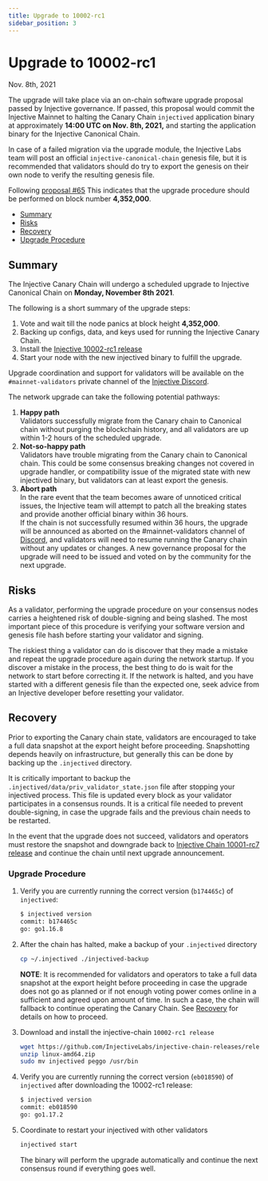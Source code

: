 ```yaml
---
title: Upgrade to 10002-rc1
sidebar_position: 3
---
```


# Upgrade to 10002-rc1

Nov. 8th, 2021

The upgrade will take place via an on-chain software upgrade proposal passed by Injective governance. If passed, this proposal would commit the Injective Mainnet to halting the Canary Chain `injectived` application binary at approximately **14:00 UTC on Nov. 8th, 2021,** and starting the application binary for the Injective Canonical Chain.

In case of a failed migration via the upgrade module, the Injective Labs team will post an official `injective-canonical-chain` genesis file, but it is recommended that validators should do try to export the genesis on their own node to verify the resulting genesis file.

Following [proposal #65](https://hub.injective.network/proposals/65) This indicates that the upgrade procedure should be performed on block number **4,352,000**.

* [Summary](#summary)
* [Risks](#risks)
* [Recovery](#recovery)
* [Upgrade Procedure](#upgrade-procedure)

## Summary

The Injective Canary Chain will undergo a scheduled upgrade to Injective Canonical Chain on **Monday, November 8th 2021**.

The following is a short summary of the upgrade steps:

1. Vote and wait till the node panics at block height **4,352,000**.
2. Backing up configs, data, and keys used for running the Injective Canary Chain.
3. Install the [Injective 10002-rc1 release](https://github.com/InjectiveLabs/injective-chain-releases/releases/tag/v1.1.0-1636178708)
4. Start your node with the new injectived binary to fulfill the upgrade.

Upgrade coordination and support for validators will be available on the `#mainnet-validators` private channel of the [Injective Discord](https://discord.gg/injective).

The network upgrade can take the following potential pathways:

1. **Happy path**\
   Validators successfully migrate from the Canary chain to Canonical chain without purging the blockchain history, and all validators are up within 1-2 hours of the scheduled upgrade.
2. **Not-so-happy path**\
   Validators have trouble migrating from the Canary chain to Canonical chain. This could be some consensus breaking changes not covered in upgrade handler, or compatibility issue of the migrated state with new injectived binary, but validators can at least export the genesis.
3. **Abort path**\
   In the rare event that the team becomes aware of unnoticed critical issues, the Injective team will attempt to patch all the breaking states and provide another official binary within 36 hours.\
   If the chain is not successfully resumed within 36 hours, the upgrade will be announced as aborted on the #mainnet-validators channel of [Discord](https://discord.gg/injective), and validators will need to resume running the Canary chain without any updates or changes. A new governance proposal for the upgrade will need to be issued and voted on by the community for the next upgrade.

## Risks

As a validator, performing the upgrade procedure on your consensus nodes carries a heightened risk of double-signing and being slashed. The most important piece of this procedure is verifying your software version and genesis file hash before starting your validator and signing.

The riskiest thing a validator can do is discover that they made a mistake and repeat the upgrade procedure again during the network startup. If you discover a mistake in the process, the best thing to do is wait for the network to start before correcting it. If the network is halted, and you have started with a different genesis file than the expected one, seek advice from an Injective developer before resetting your validator.

## Recovery

Prior to exporting the Canary chain state, validators are encouraged to take a full data snapshot at the export height before proceeding. Snapshotting depends heavily on infrastructure, but generally this can be done by backing up the `.injectived` directory.

It is critically important to backup the `.injectived/data/priv_validator_state.json` file after stopping your injectived process. This file is updated every block as your validator participates in a consensus rounds. It is a critical file needed to prevent double-signing, in case the upgrade fails and the previous chain needs to be restarted.

In the event that the upgrade does not succeed, validators and operators must restore the snapshot and downgrade back to [Injective Chain 10001-rc7 release](https://github.com/InjectiveLabs/injective-chain-releases/releases/tag/v1.0.1-1635956190) and continue the chain until next upgrade announcement.

### Upgrade Procedure

1.  Verify you are currently running the correct version (`b174465c`) of `injectived`:

    ```bash
    $ injectived version
    commit: b174465c
    go: go1.16.8
    ```
2.  After the chain has halted, make a backup of your `.injectived` directory

    ```bash
    cp ~/.injectived ./injectived-backup
    ```

    **NOTE**: It is recommended for validators and operators to take a full data snapshot at the export height before proceeding in case the upgrade does not go as planned or if not enough voting power comes online in a sufficient and agreed upon amount of time. In such a case, the chain will fallback to continue operating the Canary Chain. See [Recovery](canonical-10002-rc1.md#recovery) for details on how to proceed.
3.  Download and install the injective-chain `10002-rc1 release`

    ```bash
    wget https://github.com/InjectiveLabs/injective-chain-releases/releases/download/v1.1.0-1636178708/linux-amd64.zip
    unzip linux-amd64.zip
    sudo mv injectived peggo /usr/bin
    ```
4.  Verify you are currently running the correct version (`eb018590`) of `injectived` after downloading the 10002-rc1 release:

    ```bash
    $ injectived version
    commit: eb018590
    go: go1.17.2
    ```
5.  Coordinate to restart your injectived with other validators

    ```bash
    injectived start
    ```

    The binary will perform the upgrade automatically and continue the next consensus round if everything goes well.
